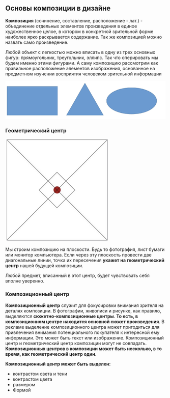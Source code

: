 ## Основы композиции в дизайне

**Композиция** (сочинение, составление, расположение - лат.) - объединение отдельных элементов произведения в единое художественное целое, в котором в конкретной зрительной форме наиболее ярко раскрывается содержание. Так же композицией можно назвать само произведение.  

Любой объект с легкостью можно вписать в одну из трех основных фигур: прямоугольник, треугольник, эллипс. Так что оперировать мы будем именно этими фигурами.	А саму композицию рассмотрим как правильное расположение элементов изображения, основанное на предметном изучении восприятия человеком зрительной информации

<img src = "img/elements.jpg">

### Геометрический центр

<img src = "img/center.jpg">

Мы строим композицию на плоскости. Будь то фотография, лист бумаги или монитор компьютера. Если через эту плоскость провести две диагональные линии, точка их пересечения **укажет на геометрический центр** нашей будущей композиции. 

  Любой предмет, вписанный в этот центр, будет чувствовать себя вполне уверенно.

### Композиционный центр

**Композиционный центр** служит для фокусировки внимания зрителя на деталях композиции. В фотографии, живописи и рисунке, как правило, выделяются **сюжетно-композиционные центры**. **То есть, в композиционном центре находится основной сюжет произведения**. В рекламе выделение композиционного центра может пригодиться для привлечения внимания потенциального покупателя к интересной ему информации. Это может быть текст или изображение.
Композиционный центр и геометрический центр композиции могут не совпадать.
**Композиционных центров в композиции может быть несколько, в то время, как геометрический центр один.**

**Композиционный центр может быть выделен:**
* контрастом света и тени
* контрастом цвета
* размером
* Формой
